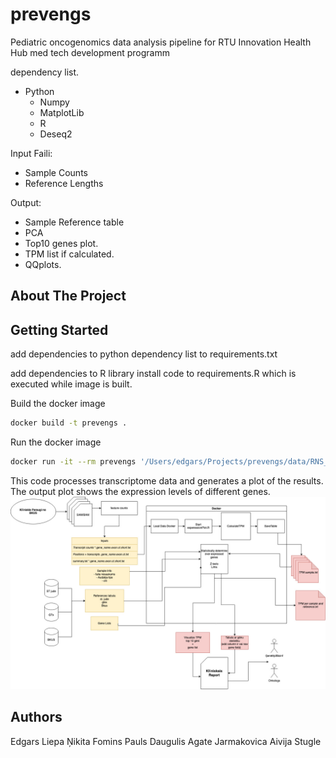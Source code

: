 # prevengs

Pediatric oncogenomics data analysis pipeline for RTU Innovation Health Hub med tech development programm

dependency list.

- Python
    - Numpy
    - MatplotLib
	- R
    - Deseq2

Input Faili:

- Sample Counts
- Reference Lengths

Output:

- Sample Reference table
- PCA
- Top10 genes plot.
- TPM list if calculated.
- QQplots.

## About The Project

## Getting Started

add dependencies to python dependency list to requirements.txt

add dependencies to R library install code to requirements.R which is executed while image is built.


Build the docker image
```sh
docker build -t prevengs .
```

Run the docker image
```sh
docker run -it --rm prevengs '/Users/edgars/Projects/prevengs/data/RNS_FLT3_156.F.fastq.genome.htseq_counts.txt'
```

This code processes transcriptome data and generates a plot of the results.
The output plot shows the expression levels of different genes.
![Transkriptoma_datu_plusma.jpg](doc/Transkriptoma_datu_plusma.jpg)

## Authors

Edgars Liepa
Ņikita Fomins
Pauls Daugulis
Agate Jarmakovica
Aivija Stugle